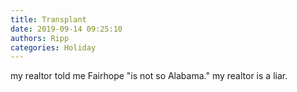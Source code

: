 ```yaml
---
title: Transplant
date: 2019-09-14 09:25:10
authors: Ripp
categories: Holiday
---
```


 my realtor told me Fairhope "is not so Alabama."
my realtor is a liar.